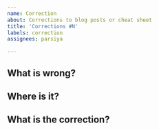 ```yaml
---
name: Correction
about: Corrections to blog posts or cheat sheet
title: 'Corrections #N'
labels: correction
assignees: parsiya

---
```


## What is wrong?


## Where is it?


## What is the correction?
